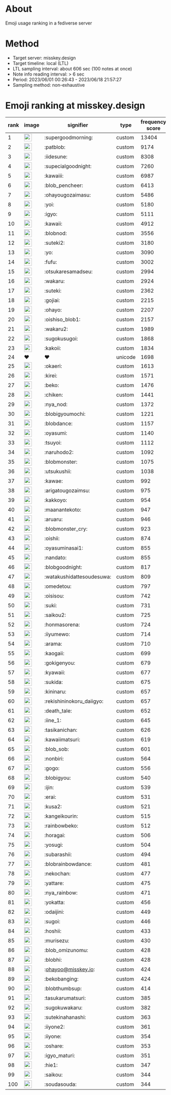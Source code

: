 # About
Emoji usage ranking in a fediverse server

# Method
- Target server: misskey.design
- Target timeline: local (LTL)
- LTL sampling interval: about 606 sec (100 notes at once)
- Note info reading interval: > 6 sec
- Period: 2023/06/01 00:26:43 - 2023/06/18 21:57:27 
- Sampling method: non-exhaustive

# Emoji ranking at misskey.design

|rank|image|signifier|type|frequency score|
|----|----|----|----|----|
|1|<img height="24" src="https://misskey.design/emoji/supergoodmorning.webp">|:supergoodmorning:|custom|13404|
|2|<img height="24" src="https://misskey.design/emoji/patblob.webp">|:patblob:|custom|9174|
|3|<img height="24" src="https://misskey.design/emoji/iidesune.webp">|:iidesune:|custom|8308|
|4|<img height="24" src="https://misskey.design/emoji/supecialgoodnight.webp">|:supecialgoodnight:|custom|7260|
|5|<img height="24" src="https://misskey.design/emoji/kawaiii.webp">|:kawaiii:|custom|6987|
|6|<img height="24" src="https://misskey.design/emoji/blob_pencheer.webp">|:blob_pencheer:|custom|6413|
|7|<img height="24" src="https://misskey.design/emoji/ohayougozaimasu.webp">|:ohayougozaimasu:|custom|5486|
|8|<img height="24" src="https://misskey.design/emoji/yoi.webp">|:yoi:|custom|5180|
|9|<img height="24" src="https://misskey.design/emoji/igyo.webp">|:igyo:|custom|5111|
|10|<img height="24" src="https://misskey.design/emoji/kawaii.webp">|:kawaii:|custom|4912|
|11|<img height="24" src="https://misskey.design/emoji/blobnod.webp">|:blobnod:|custom|3556|
|12|<img height="24" src="https://misskey.design/emoji/suteki2.webp">|:suteki2:|custom|3180|
|13|<img height="24" src="https://misskey.design/emoji/yo.webp">|:yo:|custom|3090|
|14|<img height="24" src="https://misskey.design/emoji/fufu.webp">|:fufu:|custom|3002|
|15|<img height="24" src="https://misskey.design/emoji/otsukaresamadseu.webp">|:otsukaresamadseu:|custom|2994|
|16|<img height="24" src="https://misskey.design/emoji/wakaru.webp">|:wakaru:|custom|2924|
|17|<img height="24" src="https://misskey.design/emoji/suteki.webp">|:suteki:|custom|2362|
|18|<img height="24" src="https://misskey.design/emoji/gojiai.webp">|:gojiai:|custom|2215|
|19|<img height="24" src="https://misskey.design/emoji/ohayo.webp">|:ohayo:|custom|2207|
|20|<img height="24" src="https://misskey.design/emoji/oishiso_blob1.webp">|:oishiso_blob1:|custom|2157|
|21|<img height="24" src="https://misskey.design/emoji/wakaru2.webp">|:wakaru2:|custom|1989|
|22|<img height="24" src="https://misskey.design/emoji/sugokusugoi.webp">|:sugokusugoi:|custom|1868|
|23|<img height="24" src="https://misskey.design/emoji/kakoii.webp">|:kakoii:|custom|1834|
|24|❤|❤|unicode|1698|
|25|<img height="24" src="https://misskey.design/emoji/okaeri.webp">|:okaeri:|custom|1613|
|26|<img height="24" src="https://misskey.design/emoji/kirei.webp">|:kirei:|custom|1571|
|27|<img height="24" src="https://misskey.design/emoji/beko.webp">|:beko:|custom|1476|
|28|<img height="24" src="https://misskey.design/emoji/chiken.webp">|:chiken:|custom|1441|
|29|<img height="24" src="https://misskey.design/emoji/nya_nod.webp">|:nya_nod:|custom|1372|
|30|<img height="24" src="https://misskey.design/emoji/blobigyoumochi.webp">|:blobigyoumochi:|custom|1221|
|31|<img height="24" src="https://misskey.design/emoji/blobdance.webp">|:blobdance:|custom|1157|
|32|<img height="24" src="https://misskey.design/emoji/oyasumi.webp">|:oyasumi:|custom|1140|
|33|<img height="24" src="https://misskey.design/emoji/tsuyoi.webp">|:tsuyoi:|custom|1112|
|34|<img height="24" src="https://misskey.design/emoji/naruhodo2.webp">|:naruhodo2:|custom|1092|
|35|<img height="24" src="https://misskey.design/emoji/blobmonster.webp">|:blobmonster:|custom|1075|
|36|<img height="24" src="https://misskey.design/emoji/utsukushii.webp">|:utsukushii:|custom|1038|
|37|<img height="24" src="https://misskey.design/emoji/kawae.webp">|:kawae:|custom|992|
|38|<img height="24" src="https://misskey.design/emoji/arigatougozaimsu.webp">|:arigatougozaimsu:|custom|975|
|39|<img height="24" src="https://misskey.design/emoji/kakkoyo.webp">|:kakkoyo:|custom|954|
|40|<img height="24" src="https://misskey.design/emoji/maanantekoto.webp">|:maanantekoto:|custom|947|
|41|<img height="24" src="https://misskey.design/emoji/aruaru.webp">|:aruaru:|custom|946|
|42|<img height="24" src="https://misskey.design/emoji/blobmonster_cry.webp">|:blobmonster_cry:|custom|923|
|43|<img height="24" src="https://misskey.design/emoji/oishii.webp">|:oishii:|custom|874|
|44|<img height="24" src="https://misskey.design/emoji/oyasuminasai1.webp">|:oyasuminasai1:|custom|855|
|45|<img height="24" src="https://misskey.design/emoji/nandato.webp">|:nandato:|custom|855|
|46|<img height="24" src="https://misskey.design/emoji/blobgoodnight.webp">|:blobgoodnight:|custom|817|
|47|<img height="24" src="https://misskey.design/emoji/watakushidattesoudesuwa.webp">|:watakushidattesoudesuwa:|custom|809|
|48|<img height="24" src="https://misskey.design/emoji/omedetou.webp">|:omedetou:|custom|797|
|49|<img height="24" src="https://misskey.design/emoji/oisisou.webp">|:oisisou:|custom|742|
|50|<img height="24" src="https://misskey.design/emoji/suki.webp">|:suki:|custom|731|
|51|<img height="24" src="https://misskey.design/emoji/saikou2.webp">|:saikou2:|custom|725|
|52|<img height="24" src="https://misskey.design/emoji/honmasorena.webp">|:honmasorena:|custom|724|
|53|<img height="24" src="https://misskey.design/emoji/iiyumewo.webp">|:iiyumewo:|custom|714|
|54|<img height="24" src="https://misskey.design/emoji/arama.webp">|:arama:|custom|710|
|55|<img height="24" src="https://misskey.design/emoji/kaogaii.webp">|:kaogaii:|custom|699|
|56|<img height="24" src="https://misskey.design/emoji/gokigenyou.webp">|:gokigenyou:|custom|679|
|57|<img height="24" src="https://misskey.design/emoji/kyawaii.webp">|:kyawaii:|custom|677|
|58|<img height="24" src="https://misskey.design/emoji/sukida.webp">|:sukida:|custom|675|
|59|<img height="24" src="https://misskey.design/emoji/kininaru.webp">|:kininaru:|custom|657|
|60|<img height="24" src="https://misskey.design/emoji/rekishininokoru_daiigyo.webp">|:rekishininokoru_daiigyo:|custom|657|
|61|<img height="24" src="https://misskey.design/emoji/death_tale.webp">|:death_tale:|custom|652|
|62|<img height="24" src="https://misskey.design/emoji/iine_1.webp">|:iine_1:|custom|645|
|63|<img height="24" src="https://misskey.design/emoji/tasikanichan.webp">|:tasikanichan:|custom|626|
|64|<img height="24" src="https://misskey.design/emoji/kawaiimatsuri.webp">|:kawaiimatsuri:|custom|619|
|65|<img height="24" src="https://misskey.design/emoji/blob_sob.webp">|:blob_sob:|custom|601|
|66|<img height="24" src="https://misskey.design/emoji/nonbiri.webp">|:nonbiri:|custom|564|
|67|<img height="24" src="https://misskey.design/emoji/gogo.webp">|:gogo:|custom|556|
|68|<img height="24" src="https://misskey.design/emoji/blobigyou.webp">|:blobigyou:|custom|540|
|69|<img height="24" src="https://misskey.design/emoji/ijin.webp">|:ijin:|custom|539|
|70|<img height="24" src="https://misskey.design/emoji/erai.webp">|:erai:|custom|531|
|71|<img height="24" src="https://misskey.design/emoji/kusa2.webp">|:kusa2:|custom|521|
|72|<img height="24" src="https://misskey.design/emoji/kangeikourin.webp">|:kangeikourin:|custom|515|
|73|<img height="24" src="https://misskey.design/emoji/rainbowbeko.webp">|:rainbowbeko:|custom|512|
|74|<img height="24" src="https://misskey.design/emoji/horagai.webp">|:horagai:|custom|506|
|75|<img height="24" src="https://misskey.design/emoji/yosugi.webp">|:yosugi:|custom|504|
|76|<img height="24" src="https://misskey.design/emoji/subarashii.webp">|:subarashii:|custom|494|
|77|<img height="24" src="https://misskey.design/emoji/blobrainbowdance.webp">|:blobrainbowdance:|custom|481|
|78|<img height="24" src="https://misskey.design/emoji/nekochan.webp">|:nekochan:|custom|477|
|79|<img height="24" src="https://misskey.design/emoji/yattare.webp">|:yattare:|custom|475|
|80|<img height="24" src="https://misskey.design/emoji/nya_rainbow.webp">|:nya_rainbow:|custom|471|
|81|<img height="24" src="https://misskey.design/emoji/yokatta.webp">|:yokatta:|custom|456|
|82|<img height="24" src="https://misskey.design/emoji/odaijini.webp">|:odaijini:|custom|449|
|83|<img height="24" src="https://misskey.design/emoji/sugoi.webp">|:sugoi:|custom|446|
|84|<img height="24" src="https://misskey.design/emoji/hoshii.webp">|:hoshii:|custom|433|
|85|<img height="24" src="https://misskey.design/emoji/murisezu.webp">|:murisezu:|custom|430|
|86|<img height="24" src="https://misskey.design/emoji/blob_omizunomu.webp">|:blob_omizunomu:|custom|428|
|87|<img height="24" src="https://misskey.design/emoji/blobhi.webp">|:blobhi:|custom|428|
|88|<img height="24" src="https://misskey.design/emoji/ohayoo.webp">|:ohayoo@misskey.io:|custom|424|
|89|<img height="24" src="https://misskey.design/emoji/bekobanging.webp">|:bekobanging:|custom|424|
|90|<img height="24" src="https://misskey.design/emoji/blobthumbsup.webp">|:blobthumbsup:|custom|414|
|91|<img height="24" src="https://misskey.design/emoji/tasukarumatsuri.webp">|:tasukarumatsuri:|custom|385|
|92|<img height="24" src="https://misskey.design/emoji/sugokuwakaru.webp">|:sugokuwakaru:|custom|382|
|93|<img height="24" src="https://misskey.design/emoji/sutekinahanashi.webp">|:sutekinahanashi:|custom|363|
|94|<img height="24" src="https://misskey.design/emoji/iiyone2.webp">|:iiyone2:|custom|361|
|95|<img height="24" src="https://misskey.design/emoji/iiyone.webp">|:iiyone:|custom|354|
|96|<img height="24" src="https://misskey.design/emoji/oshare.webp">|:oshare:|custom|353|
|97|<img height="24" src="https://misskey.design/emoji/igyo_maturi.webp">|:igyo_maturi:|custom|351|
|98|<img height="24" src="https://misskey.design/emoji/hie1.webp">|:hie1:|custom|347|
|99|<img height="24" src="https://misskey.design/emoji/saikou.webp">|:saikou:|custom|344|
|100|<img height="24" src="https://misskey.design/emoji/soudasouda.webp">|:soudasouda:|custom|344|
